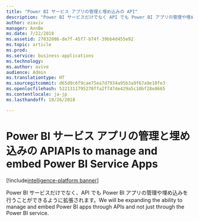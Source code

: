 ```yaml
---
title: "Power BI サービス アプリの管理と埋め込みの API"
description: "Power BI サービスだけでなく API でも Power BI アプリの管理や埋め込みを行うことができる拡張"
author: ezaviv
manager: AnnBe
ms.date: 7/22/2018
ms.assetid: 27032086-de7f-45f7-b74f-39bb4d455e92
ms.topic: article
ms.prod: 
ms.service: business-applications
ms.technology: 
ms.author: avive
audience: Admin
ms.translationtype: HT
ms.sourcegitcommit: d65d9c6f9cae75ea7d7934a95b3a9f67a9e10fe3
ms.openlocfilehash: 5221311795270ffa2f747de429a5c10bf28e8665
ms.contentlocale: ja-jp
ms.lasthandoff: 10/26/2018

---
```

# <a name="apis-to-manage-and-embed-power-bi-service-apps"></a><span data-ttu-id="5e50a-103">Power BI サービス アプリの管理と埋め込みの API</span><span class="sxs-lookup"><span data-stu-id="5e50a-103">APIs to manage and embed Power BI Service Apps</span></span>

[!include[intelligence-platform banner](../../includes/intelligence-platform.md)]

<span data-ttu-id="5e50a-104">Power BI サービスだけでなく、API でも Power BI アプリの管理や埋め込みを行うことができるように拡張されます。</span><span class="sxs-lookup"><span data-stu-id="5e50a-104">We will be expanding the ability to manage and embed Power BI apps through APIs and not just through the Power BI service.</span></span>

